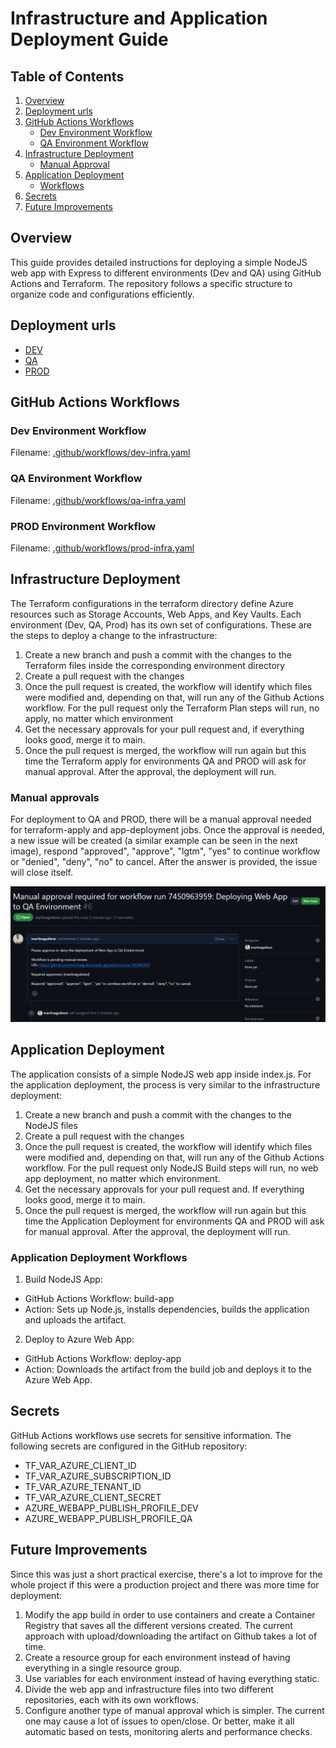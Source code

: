 # Infrastructure and Application Deployment Guide

## Table of Contents
1. [Overview](#overview)
2. [Deployment urls](#deployment-urls)
3. [GitHub Actions Workflows](#github-actions-workflows)
    - [Dev Environment Workflow](#dev-environment-workflow)
    - [QA Environment Workflow](#qa-environment-workflow)
4. [Infrastructure Deployment](#infrastructure-deployment)
    - [Manual Approval](#application-deployment-workflows)
5. [Application Deployment](#application-deployment)
    - [Workflows](#application-deployment-workflows)
6. [Secrets](#secrets)
7. [Future Improvements](#secrets)

## Overview
This guide provides detailed instructions for deploying a simple NodeJS web app with Express to different environments (Dev and QA) using GitHub Actions and Terraform. The repository follows a specific structure to organize code and configurations efficiently.

## Deployment urls
- [DEV](https://mywebapp-maar-dev59c0.azurewebsites.net/)
- [QA](https://mywebapp-maar-qa.azurewebsites.net/)
- [PROD](https://mywebapp-maar-prod.azurewebsites.net/)

## GitHub Actions Workflows

### Dev Environment Workflow
Filename: [.github/workflows/dev-infra.yaml](./.github/workflows/dev-infra.yaml)

### QA Environment Workflow
Filename: [.github/workflows/qa-infra.yaml](./.github/workflows/qa-infra.yaml)

### PROD Environment Workflow
Filename: [.github/workflows/prod-infra.yaml](./.github/workflows/prod-infra.yaml)

## Infrastructure Deployment
The Terraform configurations in the terraform directory define Azure resources such as Storage Accounts, Web Apps, and Key Vaults. Each environment (Dev, QA, Prod) has its own set of configurations. These are the steps to deploy a change to the infrastructure:
1. Create a new branch and push a commit with the changes to the Terraform files inside the corresponding environment directory
2. Create a pull request with the changes
3. Once the pull request is created, the workflow will identify which files were modified and, depending on that, will run any of the Github Actions workflow. For the pull request only the Terraform Plan steps will run, no apply, no matter which environment
4. Get the necessary approvals for your pull request and, if everything looks good, merge it to main.
5. Once the pull request is merged, the workflow will run again but this time the Terraform apply for environments QA and PROD will ask for manual approval. After the approval, the deployment will run.

### Manual approvals
For deployment to QA and PROD, there will be a manual approval needed for terraform-apply and app-deployment jobs. Once the approval is needed, a new issue will be created (a similar example can be seen in the next image), respond "approved", "approve", "lgtm", "yes" to continue workflow or "denied", "deny", "no" to cancel. After the answer is provided, the issue will close itself.

![Alt text](./src/approval.png)

## Application Deployment
The application consists of a simple NodeJS web app inside index.js. For the application deployment, the process is very similar to the infrastructure deployment:

1. Create a new branch and push a commit with the changes to the NodeJS files
2. Create a pull request with the changes
3. Once the pull request is created, the workflow will identify which files were modified and, depending on that, will run any of the Github Actions workflow. For the pull request only NodeJS Build steps will run, no web app deployment, no matter which environment.
4. Get the necessary approvals for your pull request and. If everything looks good, merge it to main.
5. Once the pull request is merged, the workflow will run again but this time the Application Deployment for environments QA and PROD will ask for manual approval. After the approval, the deployment will run.

### Application Deployment Workflows
1. Build NodeJS App:
- GitHub Actions Workflow: build-app
- Action: Sets up Node.js, installs dependencies, builds the application and uploads the artifact.

2. Deploy to Azure Web App:
- GitHub Actions Workflow: deploy-app
- Action: Downloads the artifact from the build job and deploys it to the Azure Web App.

## Secrets
GitHub Actions workflows use secrets for sensitive information. The following secrets are configured in the GitHub repository:

- TF_VAR_AZURE_CLIENT_ID
- TF_VAR_AZURE_SUBSCRIPTION_ID
- TF_VAR_AZURE_TENANT_ID
- TF_VAR_AZURE_CLIENT_SECRET
- AZURE_WEBAPP_PUBLISH_PROFILE_DEV
- AZURE_WEBAPP_PUBLISH_PROFILE_QA

## Future Improvements
Since this was just a short practical exercise, there's a lot to improve for the whole project if this were a production project and there was more time for deployment:

1. Modify the app build in order to use containers and create a Container Registry that saves all the different versions created. The current approach with upload/downloading the artifact on Github takes a lot of time.
2. Create a resource group for each environment instead of having everything in a single resource group.
3. Use variables for each environment instead of having everything static.
4. Divide the web app and infrastructure files into two different repositories, each with its own workflows.
5. Configure another type of manual approval which is simpler. The current one may cause a lot of issues to open/close. Or better, make it all automatic based on tests, monitoring alerts and performance checks.